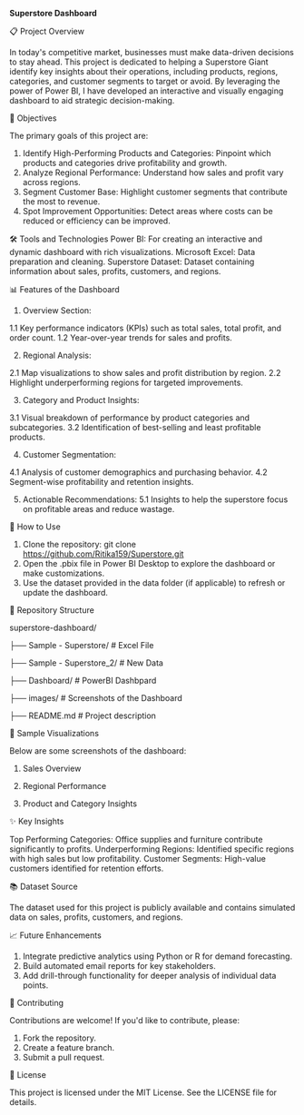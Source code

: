 **Superstore Dashboard**

📋 Project Overview

In today's competitive market, businesses must make data-driven decisions to stay ahead. This project is dedicated to helping a Superstore Giant identify key insights about their operations, including products, regions, categories, and customer segments to target or avoid. By leveraging the power of Power BI, I have developed an interactive and visually engaging dashboard to aid strategic decision-making.

🎯 Objectives

The primary goals of this project are:
1. Identify High-Performing Products and Categories: Pinpoint which products and categories drive profitability and growth.
2. Analyze Regional Performance: Understand how sales and profit vary across regions.
3. Segment Customer Base: Highlight customer segments that contribute the most to revenue.
4. Spot Improvement Opportunities: Detect areas where costs can be reduced or efficiency can be improved.
   
🛠️ Tools and Technologies
Power BI: For creating an interactive and dynamic dashboard with rich visualizations.
Microsoft Excel: Data preparation and cleaning.
Superstore Dataset: Dataset containing information about sales, profits, customers, and regions.

📊 Features of the Dashboard
1. Overview Section:
   
1.1 Key performance indicators (KPIs) such as total sales, total profit, and order count.
1.2 Year-over-year trends for sales and profits.

2. Regional Analysis:
   
2.1 Map visualizations to show sales and profit distribution by region.
2.2 Highlight underperforming regions for targeted improvements.
   
3. Category and Product Insights:
   
3.1 Visual breakdown of performance by product categories and subcategories.
3.2 Identification of best-selling and least profitable products.
   
4. Customer Segmentation:
   
4.1 Analysis of customer demographics and purchasing behavior.
4.2 Segment-wise profitability and retention insights.

5. Actionable Recommendations:
5.1 Insights to help the superstore focus on profitable areas and reduce wastage.
   
🚀 How to Use
1. Clone the repository: git clone https://github.com/Ritika159/Superstore.git
2. Open the .pbix file in Power BI Desktop to explore the dashboard or make customizations.
3. Use the dataset provided in the data folder (if applicable) to refresh or update the dashboard.
   
📂 Repository Structure

superstore-dashboard/

├── Sample - Superstore/       # Excel File 

├── Sample - Superstore_2/     # New Data

├── Dashboard/                 # PowerBI Dashbpard

├── images/                    # Screenshots of the Dashboard

├── README.md                  # Project description

📸 Sample Visualizations

Below are some screenshots of the dashboard:
1. Sales Overview

2. Regional Performance

3. Product and Category Insights

✨ Key Insights

Top Performing Categories: Office supplies and furniture contribute significantly to profits.
Underperforming Regions: Identified specific regions with high sales but low profitability.
Customer Segments: High-value customers identified for retention efforts.

📚 Dataset Source

The dataset used for this project is publicly available and contains simulated data on sales, profits, customers, and regions.

📈 Future Enhancements

1. Integrate predictive analytics using Python or R for demand forecasting.
2. Build automated email reports for key stakeholders.
3. Add drill-through functionality for deeper analysis of individual data points.

🤝 Contributing

Contributions are welcome! If you'd like to contribute, please:
1. Fork the repository.
2. Create a feature branch.
3. Submit a pull request.

📄 License

This project is licensed under the MIT License. See the LICENSE file for details.
